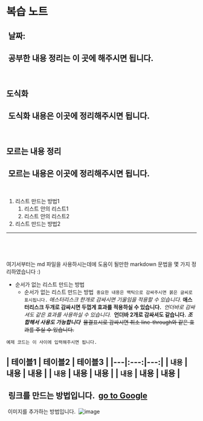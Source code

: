 # 복습 노트
​
날짜:
​
---
​
공부한 내용 정리는 이 곳에 해주시면 됩니다.
​
---
​
## 도식화
​
도식화 내용은 이곳에 정리해주시면 됩니다.
​
---
​
## 모르는 내용 정리
​
모르는 내용은 이곳에 정리해주시면 됩니다.
​
---
​
1. 리스트 만드는 방법1
    1. 리스트 안의 리스트1
    2. 리스트 안의 리스트2
2. 리스트 만드는 방법2
​
---
​
​
​
---
여기서부터는 md 파일을 사용하시는데에 도움이 될만한 markdown 문법을 몇 가지 정리하였습니다 :)
​
​
- 순서가 없는 리스트 만드는 방법
    - 순서가 없는 리스트 만드는 방법
​
​
`중요한 내용은 백틱으로 감싸주시면 붉은 글씨로 표시됩니다.`
​
*애스터리스크 한개로 감싸시면 기울임을 적용할 수 있습니다.*
​
**애스터리스크 두개로 감싸시면 두껍게 효과를 적용하실 수 있습니다.**
​
_언더바로 감싸셔도 같은 효과를 사용하실 수 있습니다._
​
__언더바 2개로 감싸셔도 같습니다.__
​
**_조합해서 사용도 가능합니다_**
​
~~물결표시로 감싸시면 취소 line-through와 같은 효과를 주실 수 있습니다.~~
​
```
예제 코드는 이 사이에 입력해주시면 됩니다.
```
​
| 테이블1 | 테이블2 | 테이블3 |
|---|:---:|---:|
| `내용` | 내용 | 내용 |
| `내용` | 내용 | 내용 |
| `내용` | 내용 | 내용 |
​
---
​
링크를 만드는 방법입니다.
​
[go to Google](https://www.google.com)
​
---
​
이미지를 추가하는 방법입니다.
​
![image](이미지주소)